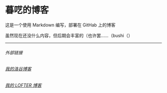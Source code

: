 # 暮呓的博客

这是一个使用 Markdown 编写，部署在 GitHab 上的博客

虽然现在还没什么内容，但后期会丰富的（也许罢……（bushi（）

---
###### 外部链接
###### [我的洛谷博客](https://muhyih.blog.luogu.org/)
###### [我的 LOFTER 博客](https://muh-yih.lofter.com/)
